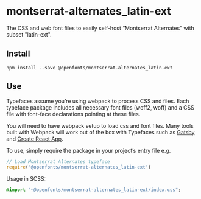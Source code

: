 
# montserrat-alternates_latin-ext

The CSS and web font files to easily self-host “Montserrat Alternates” with subset "latin-ext".

## Install

`npm install --save @openfonts/montserrat-alternates_latin-ext`

## Use

Typefaces assume you’re using webpack to process CSS and files. Each typeface
package includes all necessary font files (woff2, woff) and a CSS file with
font-face declarations pointing at these files.

You will need to have webpack setup to load css and font files. Many tools built
with Webpack will work out of the box with Typefaces such as [Gatsby](https://github.com/gatsbyjs/gatsby)
and [Create React App](https://github.com/facebookincubator/create-react-app).

To use, simply require the package in your project’s entry file e.g.

```javascript
// Load Montserrat Alternates typeface
require('@openfonts/montserrat-alternates_latin-ext')
```

Usage in SCSS:
```scss
@import "~@openfonts/montserrat-alternates_latin-ext/index.css";
```
